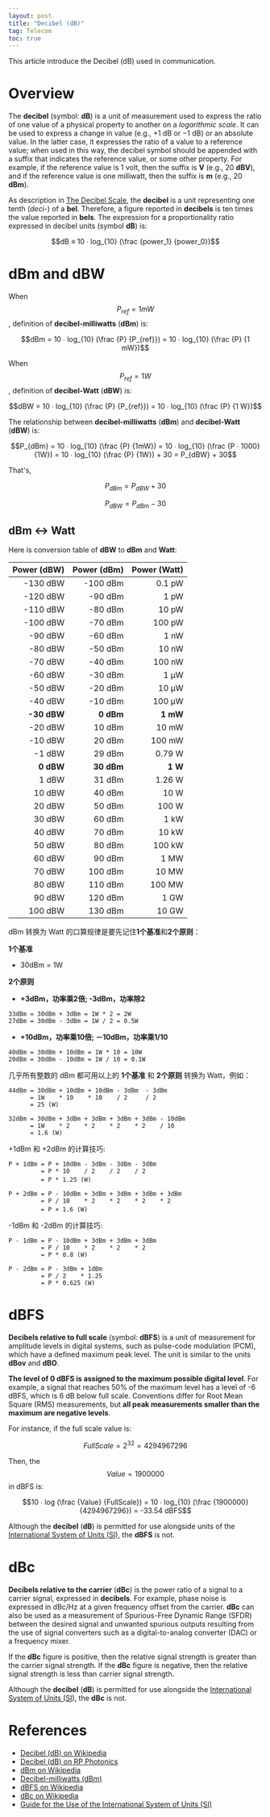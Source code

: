 ```yaml
---
layout: post
title: "Decibel (dB)"
tag: Telecom
toc: true
---
```


This article introduce the Decibel (dB) used in communication.

<!--more-->

# Overview

The **decibel** (symbol: **dB**) is a unit of measurement used to express the ratio of one value of a physical property to another on a *logarithmic scale*. It can be used to express a change in value (e.g., +1 dB or −1 dB) or an absolute value. In the latter case, it expresses the ratio of a value to a reference value; when used in this way, the decibel symbol should be appended with a suffix that indicates the reference value, or some other property. For example, if the reference value is 1 volt, then the suffix is **V** (e.g., 20 **dBV**), and if the reference value is one milliwatt, then the suffix is **m** (e.g., 20 **dBm**).

As description in [The Decibel Scale](/docs/decibel_scale_eele417.pdf), the **decibel** is a unit representing one tenth (*deci-*) of a **bel**. Therefore, a figure reported in **decibels** is ten times the value reported in **bels**. The expression for a proportionality ratio expressed in decibel units (symbol **dB**) is:

$$dB ≡ 10 ∙ log_{10} (\frac {power_1} {power_0})$$

# dBm and dBW

When $$P_{ref} = 1 mW$$, definition of **decibel-milliwatts** (**dBm**) is:

$$dBm = 10 ∙ log_{10} (\frac {P} {P_{ref}}) = 10 ∙ log_{10} (\frac {P} {1 mW})$$

When $$P_{ref} = 1 W$$, definition of **decibel-Watt** (**dBW**) is:

$$dBW = 10 ∙ log_{10} (\frac {P} {P_{ref}}) = 10 ∙ log_{10} (\frac {P} {1 W})$$

The relationship between **decibel-milliwatts** (**dBm**) and **decibel-Watt** (**dBW**) is:

$$P_{dBm} = 10 ∙ log_{10} (\frac {P} {1mW}) = 10 ∙ log_{10} (\frac {P ∙ 1000} {1W}) = 10 ∙ log_{10} (\frac {P} {1W}) + 30 = P_{dBW} + 30$$

That's,

$$P_{dBm} = P_{dBW} + 30$$

$$P_{dBW} = P_{dBm} - 30$$

## dBm <-> Watt

Here is conversion table of **dBW** to **dBm** and **Watt**:

| Power (dBW) | Power (dBm) | Power (Watt) |
| ----------: | ----------: | -----------: |
| -130 dBW    | -100 dBm    | 0.1 pW       |
| -120 dBW    | -90 dBm     | 1 pW         |
| -110 dBW    | -80 dBm     | 10 pW        |
| -100 dBW    | -70 dBm     | 100 pW       |
| -90 dBW     | -60 dBm     | 1 nW         |
| -80 dBW     | -50 dBm     | 10 nW        |
| -70 dBW     | -40 dBm     | 100 nW       |
| -60 dBW     | -30 dBm     | 1 μW         |
| -50 dBW     | -20 dBm     | 10 μW        |
| -40 dBW     | -10 dBm     | 100 μW       |
| **-30 dBW** | **0 dBm**   | **1 mW**     |
| -20 dBW     | 10 dBm      | 10 mW        |
| -10 dBW     | 20 dBm      | 100 mW       |
| -1 dBW      | 29 dBm      | 0.79 W       |
| **0 dBW**   | **30 dBm**  | **1 W**   |
| 1 dBW       | 31 dBm      | 1.26 W       |
| 10 dBW      | 40 dBm      | 10 W         |
| 20 dBW      | 50 dBm      | 100 W        |
| 30 dBW      | 60 dBm      | 1 kW         |
| 40 dBW      | 70 dBm      | 10 kW        |
| 50 dBW      | 80 dBm      | 100 kW       |
| 60 dBW      | 90 dBm      | 1 MW         |
| 70 dBW      | 100 dBm     | 10 MW        |
| 80 dBW      | 110 dBm     | 100 MW       |
| 90 dBW      | 120 dBm     | 1 GW         |
| 100 dBW      | 130 dBm    | 10 GW        |

<p/>

dBm 转换为 Watt 的口算规律是要先记住**1个基准**和**2个原则**：

**1个基准**

* 30dBm = 1W

**2个原则**

* **+3dBm，功率乘2倍; -3dBm，功率除2**

```
33dBm = 30dBm + 3dBm = 1W * 2 = 2W
27dBm = 30dBm - 3dBm = 1W / 2 = 0.5W
```

* **+10dBm，功率乘10倍; －10dBm，功率乘1/10**

```
40dBm = 30dBm + 10dBm = 1W * 10 = 10W
20dBm = 30dBm - 10dBm = 1W / 10 = 0.1W
```

几乎所有整数的 dBm 都可用以上的 **1个基准** 和 **2个原则** 转换为 Watt，例如：

```
44dBm = 30dBm + 10dBm + 10dBm - 3dBm  - 3dBm
      = 1W    * 10    * 10    / 2     / 2
      = 25 (W)

32dBm = 30dBm + 3dBm + 3dBm + 3dBm + 3dBm - 10dBm
      = 1W    * 2    * 2    * 2    * 2    / 10
      = 1.6 (W)
```

+1dBm 和 +2dBm 的计算技巧:

```
P + 1dBm = P + 10dBm - 3dBm - 3dBm - 3dBm
         = P * 10    / 2    / 2    / 2
　　　    = P * 1.25 (W)

P + 2dBm = P - 10dBm + 3dBm + 3dBm + 3dBm + 3dBm
         = P / 10    * 2    * 2    * 2    * 2
　　　    = P × 1.6 (W)
```

-1dBm 和 -2dBm 的计算技巧:

```
P - 1dBm = P - 10dBm + 3dBm + 3dBm + 3dBm
         = P / 10    * 2    * 2    * 2
         = P * 0.8 (W)

P - 2dBm = P - 3dBm + 1dBm
         = P / 2    * 1.25
         = P * 0.625 (W)
```

# dBFS

**Decibels relative to full scale** (symbol: **dBFS**) is a unit of measurement for amplitude levels in digital systems, such as pulse-code modulation (PCM), which have a defined maximum peak level. The unit is similar to the units **dBov** and **dBO**.

**The level of 0 dBFS is assigned to the maximum possible digital level**. For example, a signal that reaches 50% of the maximum level has a level of -6 dBFS, which is 6 dB below full scale. Conventions differ for Root Mean Square (RMS) measurements, but **all peak measurements smaller than the maximum are negative levels**.

For instance, if the full scale value is:

$$FullScale = 2^{32} = 4294967296$$

Then, the $$Value = 1900000$$ in dBFS is:

$$10 ∙ log (\frac {Value} {FullScale}) = 10 ∙ log_{10} (\frac {1900000} {4294967296}) = -33.54 dBFS$$

Although the **decibel** (**dB**) is permitted for use alongside units of the [International System of Units (SI)](/docs/sp811.pdf), the **dBFS** is not.

# dBc

**Decibels relative to the carrier** (**dBc**) is the power ratio of a signal to a carrier signal, expressed in **decibels**. For example, phase noise is expressed in dBc/Hz at a given frequency offset from the carrier. **dBc** can also be used as a measurement of Spurious-Free Dynamic Range (SFDR) between the desired signal and unwanted spurious outputs resulting from the use of signal converters such as a digital-to-analog converter (DAC) or a frequency mixer.

If the **dBc** figure is positive, then the relative signal strength is greater than the carrier signal strength. If the **dBc** figure is negative, then the relative signal strength is less than carrier signal strength.

Although the **decibel** (**dB**) is permitted for use alongside the [International System of Units (SI)](/docs/sp811.pdf), the **dBc** is not.

# References

* [Decibel (dB) on Wikipedia](https://en.wikipedia.org/wiki/Decibel)
* [Decibel (dB) on RP Photonics](https://www.rp-photonics.com/decibel.html)
* [dBm on Wikipedia](https://en.wikipedia.org/wiki/DBm)
* [Decibel-milliwatts (dBm)](https://www.rapidtables.com/electric/dBW.html)
* [dBFS on Wikipedia](https://en.wikipedia.org/wiki/DBFS)
* [dBc on Wikipedia](https://en.wikipedia.org/wiki/DBc)
* [Guide for the Use of the International System of Units (SI)](/docs/sp811.pdf)
